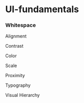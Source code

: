 # UI-fundamentals




<h3>Whitespace</h3>

Alignment

Contrast

Color

Scale

Proximity

Typography

Visual Hierarchy
